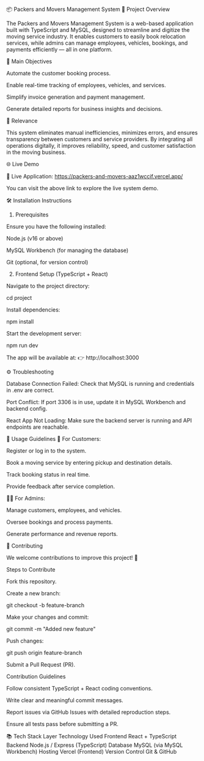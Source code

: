 📦 Packers and Movers Management System
🚀 Project Overview

The Packers and Movers Management System is a web-based application built with TypeScript and MySQL, designed to streamline and digitize the moving service industry.
It enables customers to easily book relocation services, while admins can manage employees, vehicles, bookings, and payments efficiently — all in one platform.

🎯 Main Objectives

Automate the customer booking process.

Enable real-time tracking of employees, vehicles, and services.

Simplify invoice generation and payment management.

Generate detailed reports for business insights and decisions.

🔑 Relevance

This system eliminates manual inefficiencies, minimizes errors, and ensures transparency between customers and service providers.
By integrating all operations digitally, it improves reliability, speed, and customer satisfaction in the moving business.

🌐 Live Demo

🚀 Live Application: https://packers-and-movers-aaz1wccif.vercel.app/

You can visit the above link to explore the live system demo.

🛠️ Installation Instructions
1. Prerequisites

Ensure you have the following installed:

Node.js (v16 or above)

MySQL Workbench (for managing the database)

Git (optional, for version control)

2. Frontend Setup (TypeScript + React)

Navigate to the project directory:

cd project


Install dependencies:

npm install


Start the development server:

npm run dev


The app will be available at:
👉 http://localhost:3000

⚙️ Troubleshooting

Database Connection Failed:
Check that MySQL is running and credentials in .env are correct.

Port Conflict:
If port 3306 is in use, update it in MySQL Workbench and backend config.

React App Not Loading:
Make sure the backend server is running and API endpoints are reachable.

📖 Usage Guidelines
👤 For Customers:

Register or log in to the system.

Book a moving service by entering pickup and destination details.

Track booking status in real time.

Provide feedback after service completion.

👨‍💼 For Admins:

Manage customers, employees, and vehicles.

Oversee bookings and process payments.

Generate performance and revenue reports.

🤝 Contributing

We welcome contributions to improve this project! 🎉

Steps to Contribute

Fork this repository.

Create a new branch:

git checkout -b feature-branch


Make your changes and commit:

git commit -m "Added new feature"


Push changes:

git push origin feature-branch


Submit a Pull Request (PR).

Contribution Guidelines

Follow consistent TypeScript + React coding conventions.

Write clear and meaningful commit messages.

Report issues via GitHub Issues with detailed reproduction steps.

Ensure all tests pass before submitting a PR.

📚 Tech Stack
Layer	Technology Used
Frontend	React + TypeScript
Backend	Node.js / Express (TypeScript)
Database	MySQL (via MySQL Workbench)
Hosting	Vercel (Frontend)
Version Control	Git & GitHub

